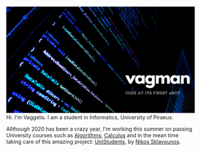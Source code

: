 ![Oh Hello there!](https://github.com/vagman/vagman/blob/master/banner_image.png)
Hi. I'm Vaggelis. I am a student in Informatics, University of Piraeus.

Allthough 2020 has been a crazy year, I'm working this summer on passing University courses such as [Algorithms](https://en.wikipedia.org/wiki/Algorithm), [Calculus](https://en.wikipedia.org/wiki/Calculus) and in the mean time taking care of this amazing project: [UniStudents](https://github.com/NickSklA/unistudents), by [Nikos Sklavounos](https://www.linkedin.com/in/nikos-sklavounos/).
